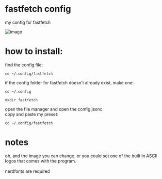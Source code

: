 # fastfetch config
my config for fastfetch

![image](https://github.com/user-attachments/assets/c0b640fa-26b5-41e1-ad6b-958751bb44f2)

# how to install:

find the config file:

```
cd ~/.config/fastfetch
```

if the config folder for fastfetch doesn't already exist, make one:

```
cd ~/.config

mkdir fastfetch
```
open the file manager and open the config.jsonc
<br>copy and paste my preset:

```
cd ~/.config/fastfetch
```

# notes

oh, and the image you can change. or you could set one of the built in ASCII logos that comes with the program.
<br> <br> nerdfonts are required
